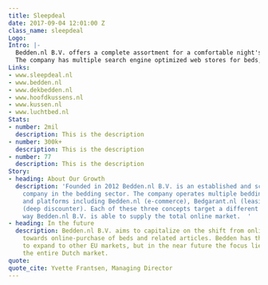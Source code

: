 ```yaml
---
title: Sleepdeal
date: 2017-09-04 12:01:00 Z
class_name: sleepdeal
Logo: 
Intro: |-
  Bedden.nl B.V. offers a complete assortment for a comfortable night's sleep.
  The company has multiple search engine optimized web stores for beds, mattresses, bedding and other sleep related articles.
Links:
- www.sleepdeal.nl
- www.bedden.nl
- www.dekbedden.nl
- www.hoofdkussens.nl
- www.kussen.nl
- www.luchtbed.nl
Stats:
- number: 2mil
  description: This is the description
- number: 300k+
  description: This is the description
- number: 77
  description: This is the description
Story:
- heading: About Our Growth
  description: 'Founded in 2012 Bedden.nl B.V. is an established and scalable online
    company in the bedding sector. The company operates multiple bedding concepts
    and platforms including Bedden.nl (e-commerce), Bedgarant.nl (leasing) and Sleepdeal.com
    (deep discounter). Each of these three concepts target a different audience, this
    way Bedden.nl B.V. is able to supply the total online market.  '
- heading: In the future
  description: Bedden.nl B.V. aims to capitalize on the shift from online-orientation
    towards online-purchase of beds and related articles. Bedden has the ambition
    to expand to other EU markets, but in the near future the focus lies on serving
    the entire Dutch market.
quote: 
quote_cite: Yvette Frantsen, Managing Director
---
```



